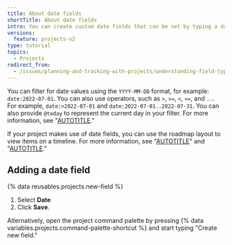 ```yaml
---
title: About date fields
shortTitle: About date fields
intro: You can create custom date fields that can be set by typing a date or using a calendar.
versions:
  feature: projects-v2
type: tutorial
topics:
  - Projects
redirect_from:
  - /issues/planning-and-tracking-with-projects/understanding-field-types/about-date-fields
---
```


You can filter for date values using the `YYYY-MM-DD` format, for example: `date:2022-07-01`. You can also use operators, such as `>`, `>=`, `<`, `<=`, and `..`. For example, `date:>2022-07-01` and `date:2022-07-01..2022-07-31`. You can also provide `@today` to represent the current day in your filter. For more information, see "[AUTOTITLE](/issues/planning-and-tracking-with-projects/customizing-views-in-your-project/filtering-projects)."

If your project makes use of date fields, you can use the roadmap layout to view items on a timeline. For more information, see "[AUTOTITLE](/issues/planning-and-tracking-with-projects/customizing-views-in-your-project/changing-the-layout-of-a-view)" and "[AUTOTITLE](/issues/planning-and-tracking-with-projects/customizing-views-in-your-project/customizing-the-roadmap-layout)."

## Adding a date field

{% data reusables.projects.new-field %}
1. Select **Date**
1. Click **Save**.

Alternatively, open the project command palette by pressing {% data variables.projects.command-palette-shortcut %} and start typing "Create new field."
